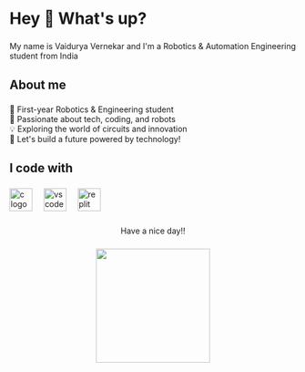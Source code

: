 <h1 align="left">Hey 👋 What's up?</h1>

###

<p align="left">My name is Vaidurya Vernekar and I'm a Robotics & Automation Engineering student from India</p>

###

<h2 align="left">About me</h2>

###

<p align="left">🤖 First-year Robotics & Engineering student<br>🚀 Passionate about tech, coding, and robots<br>💡 Exploring the world of circuits and innovation<br>🌟 Let's build a future powered by technology!</p>

###

<h2 align="left">I code with</h2>

###

<div align="left">
  <img src="https://cdn.jsdelivr.net/gh/devicons/devicon/icons/c/c-original.svg" height="40" alt="c logo"  />
  <img width="12" />
  <img src="https://cdn.jsdelivr.net/gh/devicons/devicon/icons/vscode/vscode-original.svg" height="40" alt="vscode logo"  />
  <img width="12" />
  <img src="https://cdn.simpleicons.org/replit/F26207" height="40" alt="replit logo"  />
</div>

###

<p align="center">Have a nice day!!</p>

###

<div align="center">
  <img height="200" src="https://media1.giphy.com/media/5k5vZwRFZR5aZeniqb/giphy.gif?cid=6c09b952phwd9t0jrlewkqzgnpj88emvcl998ivzkokkrb1o&ep=v1_gifs_search&rid=giphy.gif&ct=g"  />
</div>

###
